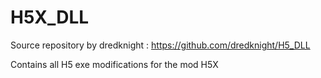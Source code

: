 # H5X_DLL

Source repository by dredknight : https://github.com/dredknight/H5_DLL

Contains all H5 exe modifications for the mod H5X